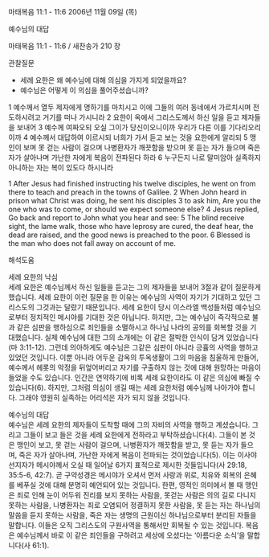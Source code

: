 마태복음 11:1 - 11:6 
2006년 11월 09일 (목)

예수님의 대답



마태복음 11:1 - 11:6 / 새찬송가 210 장


관찰질문
- 세례 요한은 왜 예수님에 대해 의심을 가지게 되었을까요?
- 예수님은 어떻게 이 의심을 풀어주셨습니까?

1 예수께서 열두 제자에게 명하기를 마치시고 이에 그들의 여러 동네에서 가르치시며 전도하시려고 거기를 떠나 가시니라 2 요한이 옥에서 그리스도께서 하신 일을 듣고 제자들을 보내어 3 예수께 여짜오되 오실 그이가 당신이오니이까 우리가 다른 이를 기다리오리이까 4 예수께서 대답하여 이르시되 너희가 가서 듣고 보는 것을 요한에게 알리되 5 맹인이 보며 못 걷는 사람이 걸으며 나병환자가 깨끗함을 받으며 못 듣는 자가 들으며 죽은 자가 살아나며 가난한 자에게 복음이 전파된다 하라 6 누구든지 나로 말미암아 실족하지 아니하는 자는 복이 있도다 하시니라  

1  After Jesus had finished instructing his twelve disciples, he went on from there to teach and preach in the towns of Galilee. 2  When John heard in prison what Christ was doing, he sent his disciples 3  to ask him, Are you the one who was to come, or should we expect someone else? 4  Jesus replied, Go back and report to John what you hear and see: 5  The blind receive sight, the lame walk, those who have leprosy are cured, the deaf hear, the dead are raised, and the good news is preached to the poor. 6  Blessed is the man who does not fall away on account of me.

해석도움





세례 요한의 낙심  
세례 요한은 예수님께서 하신 일들을 듣고는 그의 제자들을 보내어 3절과 같이 질문하게 했습니다. 세례 요한이 이런 질문을 한 이유는 예수님의 사역이 자기가 기대하고 있던 그리스도의 그것과는 달랐기 때문입니다. 세례 요한이 당시 이스라엘 백성들처럼 예수님으로부터 정치적인 메시야를 기대한 것은 아닙니다. 하지만, 그는 예수님이 즉각적으로 불과 같은 심판을 행하심으로 죄인들을 소멸하시고 하나님 나라의 공의를 회복할 것을 기대했습니다. 실제 예수님에 대한 그의 소개에는 이 같은 절박한 인식이 담겨 있었습니다(마 3:11-12). 그런데 의아하게도 예수님은 그같은 심판이 아니라 긍휼의 사역을 행하고 있었던 것입니다. 이뿐 아니라 어두운 감옥의 투옥생활이 그의 마음을 침울하게 만들어, 예수께서 헤롯의 악정을 뒤엎어버리고 자기를 구출하지 않는 것에 대해 원망하는 마음이 들었을 수도 있습니다. 인간은 연약하기에 비록 세례 요한이라도 이 같은 의심에 빠질 수 있습니다(6). 하지만, 그처럼 의심이 생길 때는 세례 요한처럼 예수님께 나아가야 합니다. 그래야 영원히 실족하는 어리석은 자가 되지 않을 것입니다.   

예수님의 대답  
예수님은 세례 요한의 제자들이 도착할 때에 그의 자비의 사역을 행하고 계셨습니다. 그리고 그들이 보고 들은 것을 세례 요한에게 전하라고 부탁하셨습니다(4). 그들이 본 것은 맹인이 보고, 못 걷는 사람이 걸으며, 나병환자가 깨끗함을 받고, 못 듣는 자가 들으며, 죽은 자가 살아나며, 가난한 자에게 복음이 전파되는 것이었습니다(5). 이는 이사야 선지자가 메시야께서 오실 때 일어날 6가지 표적으로 제시한 것들입니다(사 29:18, 35:5-6, 42:7). 곧 구약성경은 메시야가 오셔서 먼저 사랑과 위로, 치유와 회복의 은혜를 베푸실 것에 대해 분명히 예언되어 있는 것입니다. 한편, 영적인 의미에서 볼 때 맹인은 죄로 인해 눈이 어두워 진리를 보지 못하는 사람을, 못걷는 사람은 의의 길로 다니지 못하는 사람을, 나병환자는 죄로 오염되어 정결하지 못한 사람을, 못 듣는 자는 하나님의 말씀을 듣지 못하는 사람을, 죽은 자는 생명의 근원이신 하나님으로부터 분리된 자들을 말합니다. 이들은 오직 그리스도의 구원사역을 통해서만 회복될 수 있는 것입니다. 복음은 예수님께서 바로 이 같은 죄인들을 구하려고 세상에 오셨다는 ‘아름다운 소식’을 말합니다(사 61:1).